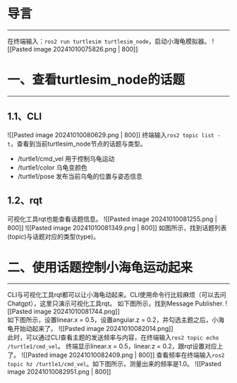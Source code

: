 # 导言
---
在终端输入：`ros2 run turtlesim turtlesim_node`，启动小海龟模拟器。
![[Pasted image 20241010075826.png | 800]]

# 一、查看turtlesim_node的话题
---
## 1.1、CLI
![[Pasted image 20241010080629.png | 800]]
终端输入`ros2 topic list -t`，查看到当前turtlesim_node节点的话题与类型。
- /turtle1/cmd_vel 用于控制乌龟运动
- /turtle1/color 乌龟变颜色
- /turtle1/pose 发布当前乌龟的位置与姿态信息

## 1.2、rqt
可视化工具rqt也能查看话题信息。
![[Pasted image 20241010081255.png | 800]]
![[Pasted image 20241010081349.png | 800]]
如图所示，找到话题列表(topic)与话题对应的类型(type)。

# 二、使用话题控制小海龟运动起来
---
CLI与可视化工具rqt都可以让小海龟动起来。CLI使用命令行比较麻烦（可以去问Chatgpt），这里只演示可视化工具rqt。
如下图所示，找到Message Publisher.
![[Pasted image 20241010081744.png]]
<br>
如下图所示，设置linear.x = 0.5，设置angular.z = 0.2，并勾选主题之后，小海龟开始动起来了。
![[Pasted image 20241010082014.png]]
<br>
此时，可以通过CLI查看主题的发送频率与内容，在终端输入`ros2 topic echo /turtle1/cmd_vel`。
终端显示linear.x = 0.5，linear.z = 0.2，跟rqt设置对应上了。
![[Pasted image 20241010082409.png | 800]]
查看频率在终端输入`ros2 topic hz /turtle1/cmd_vel`。如下图所示，测量出来的频率是1.0。
![[Pasted image 20241010082951.png | 800]]
